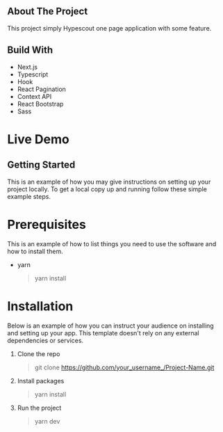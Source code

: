 ## About The Project

This project simply Hypescout one page application with some feature.

## Build With

- Next.js
- Typescript
- Hook 
- React Pagination
- Context API
- React Bootstrap
- Sass
  
# Live Demo
> 

## Getting Started

This is an example of how you may give instructions on setting up your project locally. To get a local copy up and running follow these simple example steps.

# Prerequisites

This is an example of how to list things you need to use the software and how to install them.

- yarn
  > yarn install

# Installation

Below is an example of how you can instruct your audience on installing and setting up your app. This template doesn't rely on any external dependencies or services.

1. Clone the repo
    > git clone https://github.com/your_username_/Project-Name.git
2. Install packages
   > yarn install
3. Run the project 
   > yarn dev

